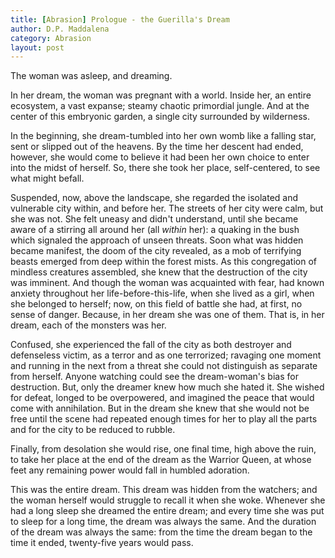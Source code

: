 ```yaml
---
title: [Abrasion] Prologue - the Guerilla's Dream
author: D.P. Maddalena
category: Abrasion
layout: post
---
```



The woman was asleep, and dreaming.

In her dream, the woman was pregnant with a world. Inside her, an entire ecosystem, a vast expanse; steamy chaotic primordial jungle. And at the center of this embryonic garden, a single city surrounded by wilderness.

In the beginning, she dream-tumbled into her own womb like a falling star, sent or slipped out of the heavens. By the time her descent had ended, however, she would come to believe it had been her own choice to enter into the midst of herself. So, there she took her place, self-centered, to see what might befall.

Suspended, now, above the landscape, she regarded the isolated and vulnerable city within, and before her. The streets of her city were calm, but she was not. She felt uneasy and didn't understand, until she became aware of a stirring all around her (all *within* her): a quaking in the bush which signaled the approach of unseen threats. Soon what was hidden became manifest, the doom of the city revealed, as a mob of terrifying beasts emerged from deep within the forest mists. As this congregation of mindless creatures assembled, she knew that the destruction of the city was imminent. And though the woman was acquainted with fear, had known anxiety throughout her life-before-this-life, when she lived as a girl, when she belonged to herself; now, on this field of battle she had, at first, no sense of danger. Because, in her dream she was one of them. That is, in her dream, each of the monsters was her.

Confused, she experienced the fall of the city as both destroyer and defenseless victim, as a terror and as one terrorized; ravaging one moment and running in the next from a threat she could not distinguish as separate from herself. Anyone watching could see the dream-woman's bias for destruction. But, only the dreamer knew how much she hated it. She wished for defeat, longed to be overpowered, and imagined the peace that would come with annihilation. But in the dream she knew that she would not be free until the scene had repeated enough times for her to play all the parts and for the city to be reduced to rubble.

Finally, from desolation she would rise, one final time, high above the ruin, to take her place at the end of the dream as the Warrior Queen, at whose feet any remaining power would fall in humbled adoration.

This was the entire dream. This dream was hidden from the watchers; and the woman herself would struggle to recall it when she woke. Whenever she had a long sleep she dreamed the entire dream; and every time she was put to sleep for a long time, the dream was always the same. And the duration of the dream was always the same: from the time the dream began to the time it ended, twenty-five years would pass.

